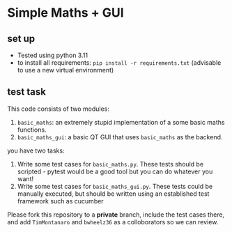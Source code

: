 # Simple Maths + GUI

## set up

- Tested using python 3.11
- to install all requirements: `pip install -r requirements.txt` (advisable to use a new virtual environment)

## test task

This code consists of two modules:

1. `basic_maths`: an extremely stupid implementation of a some basic maths functions.
2. `basic_maths_gui`: a basic QT GUI that uses `basic_maths` as the backend.

you have two tasks:

1. Write some test cases for `basic_maths.py`. These tests should be scripted - pytest would be a good tool but you can do whatever you want!
2. Write some test cases for `basic_maths_gui.py`. These tests could be manually executed, but should be written using an established test framework such as cucumber

Please fork this repository to a **private** branch, include the test cases there, and add `TimMontanaro` and `bwheelz36` as a colloborators so we can review.
